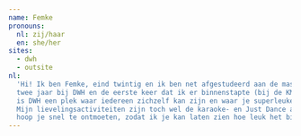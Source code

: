 ```yaml
---
name: Femke
pronouns: 
  nl: zij/haar
  en: she/her
sites:
  - dwh
  - outsite
nl:
  'Hi! Ik ben Femke, eind twintig en ik ben net afgestudeerd aan de master Jeugdliteratuur in Tilburg. Ik kom sinds
  twee jaar bij DWH en de eerste keer dat ik er binnenstapte (bij de KMG), voelde ik me meteen thuis. Voor mij
  is DWH een plek waar iedereen zichzelf kan zijn en waar je superleuke feestjes hebt en gezellig kan kletsen.
  Mijn lievelingsactiviteiten zijn toch wel de karaoke- en Just Dance avonden en natuurlijk de Kennismakingsgroep. Ik
  hoop je snel te ontmoeten, zodat ik je kan laten zien hoe leuk het bij DWH is! (:'
---
```

